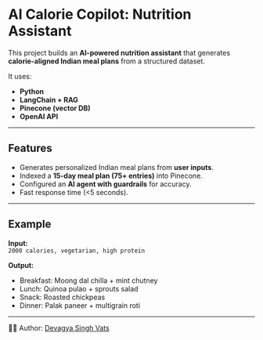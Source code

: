 # AI Calorie Copilot: Nutrition Assistant

This project builds an **AI-powered nutrition assistant** that generates 
**calorie-aligned Indian meal plans** from a structured dataset.  

It uses:
- **Python**
- **LangChain + RAG**
- **Pinecone (vector DB)**
- **OpenAI API**

---

## Features
- Generates personalized Indian meal plans from **user inputs**.
- Indexed a **15-day meal plan (75+ entries)** into Pinecone.
- Configured an **AI agent with guardrails** for accuracy.
- Fast response time (<5 seconds).

---

## Example
**Input:**  
`2000 calories, vegetarian, high protein`

**Output:**  
- Breakfast: Moong dal chilla + mint chutney  
- Lunch: Quinoa pulao + sprouts salad  
- Snack: Roasted chickpeas  
- Dinner: Palak paneer + multigrain roti  

---

👨‍💻 Author: [Devagya Singh Vats](https://github.com/devagyasv22)
